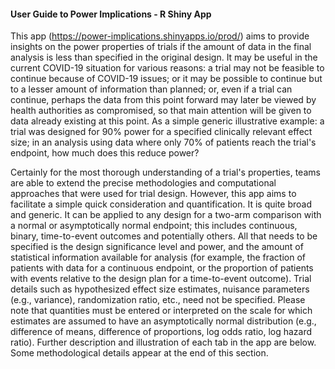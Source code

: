 #### User Guide to Power Implications - R Shiny App

This app (https://power-implications.shinyapps.io/prod/) aims to provide insights on the power properties of trials if the amount of data in the final analysis is less than specified in the original design. It may be useful in the current COVID-19 situation for various reasons: a trial may not be feasible to continue because of COVID-19 issues; or it may be possible to continue but to a lesser amount of information than planned; or, even if a trial can continue, perhaps the data from this point forward may later be viewed by health authorities as compromised, so that main attention will be given to data already existing at this point. As a simple generic illustrative example: a trial was designed for 90% power for a specified clinically relevant effect size; in an analysis using data where only 70% of patients reach the trial's endpoint, how much does this reduce power?

Certainly for the most thorough understanding of a trial's properties, teams are able to extend the precise methodologies and computational approaches that were used for trial design. However, this app aims to facilitate a simple quick consideration and quantification. It is quite broad and generic. It can be applied to any design for a two-arm comparison with a normal or asymptotically normal endpoint; this includes continuous, binary, time-to-event outcomes and potentially others. All that needs to be specified is the design significance level and power, and the amount of statistical information available for analysis (for example, the fraction of patients with data for a continuous endpoint, or the proportion of patients with events relative to the design plan for a time-to-event outcome). Trial details such as hypothesized effect size estimates, nuisance parameters (e.g., variance), randomization ratio, etc., need not be specified. Please note that quantities must be entered or interpreted on the scale for which estimates are assumed to have an asymptotically normal distribution (e.g., difference of means, difference of proportions, log odds ratio, log hazard ratio). Further description and illustration of each tab in the app are below. Some methodological details appear at the end of this section.

